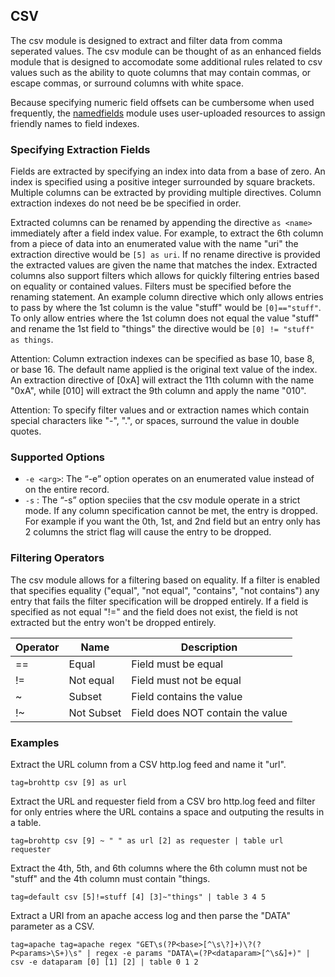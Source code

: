 ## CSV

The csv module is designed to extract and filter data from comma seperated values.  The csv module can be thought of as an enhanced fields module that is designed to accomodate some additional rules related to csv values such as the ability to quote columns that may contain commas, or escape commas, or surround columns with white space.

Because specifying numeric field offsets can be cumbersome when used frequently, the [namedfields](#!search/namedfields/namedfields.md) module uses user-uploaded resources to assign friendly names to field indexes.

### Specifying Extraction Fields

Fields are extracted by specifying an index into data from a base of zero.  An index is specified using a positive integer surrounded by square brackets.  Multiple columns can be extracted by providing multiple directives.  Column extraction indexes do not need be be specified in order.

Extracted columns can be renamed by appending the directive `as <name>` immediately after a field index value.  For example, to extract the 6th column from a piece of data into an enumerated value with the name "uri" the extraction directive would be `[5] as uri`.  If no rename directive is provided the extracted values are given the name that matches the index.  Extracted columns also support filters which allows for quickly filtering entries based on equality or contained values.  Filters must be specified before the renaming statement.  An example column directive which only allows entries to pass by where the 1st column is the value "stuff" would be `[0]=="stuff"`.  To only allow entries where the 1st column does not equal the value "stuff" and rename the 1st field to "things" the directive would be `[0] != "stuff" as things`.

Attention: Column extraction indexes can be specified as base 10, base 8, or base 16.  The default name applied is the original text value of the index.  An extraction directive of [0xA] will extract the 11th column with the name "0xA", while [010] will extract the 9th column and apply the name "010".

Attention: To specify filter values and or extraction names which contain special characters like "-", ".", or spaces, surround the value in double quotes.

### Supported Options

* `-e <arg>`: The “-e” option operates on an enumerated value instead of on the entire record.
* `-s` : The “-s” option speciies that the csv module operate in a strict mode.  If any column specification cannot be met, the entry is dropped.  For example if you want the 0th, 1st, and 2nd field but an entry only has 2 columns the strict flag will cause the entry to be dropped.

### Filtering Operators

The csv module allows for a filtering based on equality.  If a filter is enabled that specifies equality ("equal", "not equal", "contains", "not contains") any entry that fails the filter specification will be dropped entirely.  If a field is specified as not equal "!=" and the field does not exist, the field is not extracted but the entry won't be dropped entirely.

| Operator | Name | Description |
|----------|------|-------------|
| == | Equal | Field must be equal
| != | Not equal | Field must not be equal
| ~ | Subset | Field contains the value
| !~ | Not Subset | Field does NOT contain the value

### Examples

Extract the URL column from a CSV http.log feed and name it "url".

```
tag=brohttp csv [9] as url
```

Extract the URL and requester field from a CSV bro http.log feed and filter for only entries where the URL contains a space and outputing the results in a table.

```
tag=brohttp csv [9] ~ " " as url [2] as requester | table url requester
```

Extract the 4th, 5th, and 6th columns where the 6th column must not be "stuff" and the 4th column must contain "things.

```
tag=default csv [5]!=stuff [4] [3]~"things" | table 3 4 5
```

Extract a URI from an apache access log and then parse the "DATA" parameter as a CSV.

```
tag=apache tag=apache regex "GET\s(?P<base>[^\s\?]+)\?(?P<params>\S+)\s" | regex -e params "DATA\=(?P<dataparam>[^\s&]+)" | csv -e dataparam [0] [1] [2] | table 0 1 2
```
